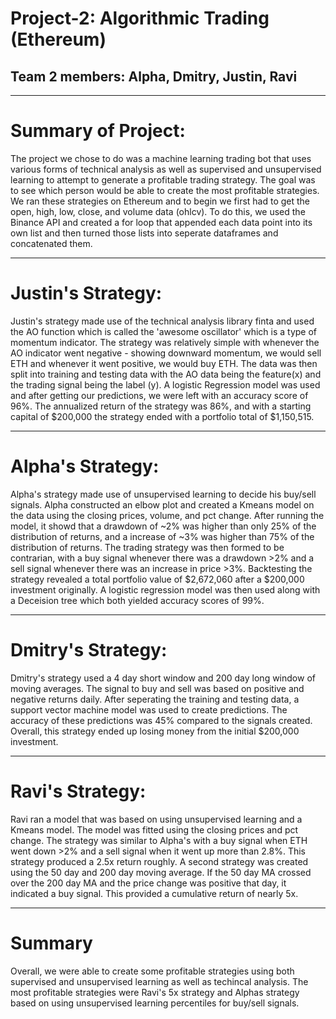 # Project-2: Algorithmic Trading (Ethereum)
## Team 2 members: Alpha, Dmitry, Justin, Ravi
---

# Summary of Project:
The project we chose to do was a machine learning trading bot that uses various forms of technical analysis as well as supervised and unsupervised learning to attempt to generate a profitable trading strategy. The goal was to see which person would be able to create the most profitable strategies. We ran these strategies on Ethereum and to begin we first had to get the open, high, low, close, and volume data (ohlcv). To do this, we used the Binance API and created a for loop that appended each data point into its own list and then turned those lists into seperate dataframes and concatenated them.

---
# Justin's Strategy:
Justin's strategy made use of the technical analysis library finta and used the AO function which is called the 'awesome oscillator' which is a type of momentum indicator. The strategy was relatively simple with whenever the AO indicator went negative - showing downward momentum, we would sell ETH and whenever it went positive, we would buy ETH. The data was then split into training and testing data with the AO data being the feature(x) and the trading signal being the label (y). A logistic Regression model was used and after getting our predictions, we were left with an accuracy score of 96%. The annualized return of the strategy was 86%, and with a starting capital of $200,000 the strategy ended with a portfolio total of $1,150,515.

---
# Alpha's Strategy:
Alpha's strategy made use of unsupervised learning to decide his buy/sell signals. Alpha constructed an elbow plot and created a Kmeans model on the data using the closing prices, volume, and pct change. After running the model, it showd that a drawdown of ~2% was higher than only 25% of the distribution of returns, and a increase of ~3% was higher than 75% of the distribution of returns. The trading strategy was then formed to be contrarian, with a buy signal whenever there was a drawdown >2% and a sell signal whenever there was an increase in price >3%. Backtesting the strategy revealed a total portfolio value of $2,672,060 after a $200,000 investment originally. A logistic regression model was then used along with a Deceision tree which both yielded accuracy scores of 99%.

---
# Dmitry's Strategy:
Dmitry's strategy used a 4 day short window and 200 day long window of moving averages. The signal to buy and sell was based on positive and negative returns daily. After seperating the training and testing data, a support vector machine model was used to create predictions. The accuracy of these predictions was 45% compared to the signals created. Overall, this strategy ended up losing money from the initial $200,000 investment.

---
# Ravi's Strategy:
Ravi ran a model that was based on using unsupervised learning and a Kmeans model. The model was fitted using the closing prices and pct change. The strategy was similar to Alpha's with a buy signal when ETH went down >2% and a sell signal when it went up more than 2.8%. This strategy produced a 2.5x return roughly. A second strategy was created using the 50 day and 200 day moving average. If the 50 day MA crossed over the 200 day MA and the price change was positive that day, it indicated a buy signal. This provided a cumulative return of nearly 5x. 

---
# Summary
Overall, we were able to create some profitable strategies using both supervised and unsupervised learning as well as techincal analysis. The most profitable strategies were Ravi's 5x strategy and Alphas strategy based on using unsupervised learning percentiles for buy/sell signals. 

